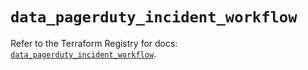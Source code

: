 # `data_pagerduty_incident_workflow`

Refer to the Terraform Registry for docs: [`data_pagerduty_incident_workflow`](https://registry.terraform.io/providers/pagerduty/pagerduty/3.11.4/docs/data-sources/incident_workflow).
